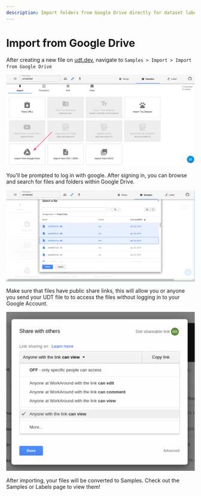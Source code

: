 ```yaml
---
description: Import folders from Google Drive directly for dataset labeling and annotation
---
```


# Import from Google Drive

After creating a new file on [udt.dev](https://udt.dev), navigate to `Samples > Import > Import from Google Drive`

![](../.gitbook/assets/image%20%2851%29.png)

You'll be prompted to log in with google. After signing in, you can browse and search for files and folders within Google Drive.

![You can select and search for any data within Google Drive](../.gitbook/assets/image%20%2852%29.png)

Make sure that files have public share links, this will allow you or anyone you send your UDT file to to access the files without logging in to your Google Account.

![Every file should have permissions set as viewable to anyone with link!](../.gitbook/assets/image%20%2842%29.png)

After importing, your files will be converted to Samples. Check out the Samples or Labels page to view them!


